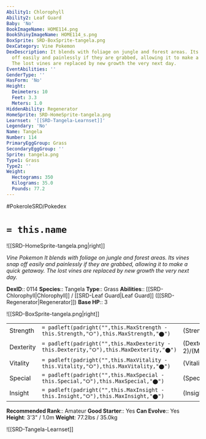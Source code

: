 ```yaml
---
Ability1: Chlorophyll
Ability2: Leaf Guard
Baby: 'No'
BookImageName: HOME114.png
BookShinyImageName: HOME114_s.png
BoxSprite: SRD-BoxSprite-tangela.png
DexCategory: Vine Pokemon
DexDescription: It blends with foliage on jungle and forest areas. Its vines snap
  off easily and painlessly if they are grabbed, allowing it to make a quick getaway.
  The lost vines are replaced by new growth the very next day.
EventAbilities: ''
GenderType: ''
HasForm: 'No'
Height:
  Deimeters: 10
  Feet: 3.3
  Meters: 1.0
HiddenAbility: Regenerator
HomeSprite: SRD-HomeSprite-tangela.png
Learnset: '[[SRD-Tangela-Learnset]]'
Legendary: 'No'
Name: Tangela
Number: 114
PrimaryEggGroup: Grass
SecondaryEggGroup: ''
Sprite: tangela.png
Type1: Grass
Type2: ''
Weight:
  Hectograms: 350
  Kilograms: 35.0
  Pounds: 77.2
---
```


#PokeroleSRD/Pokedex

# `= this.name`

![[SRD-HomeSprite-tangela.png|right]]

*Vine Pokemon*
*It blends with foliage on jungle and forest areas. Its vines snap off easily and painlessly if they are grabbed, allowing it to make a quick getaway. The lost vines are replaced by new growth the very next day.*

**DexID**:: 0114
**Species**:: Tangela
**Type**:: Grass
**Abilities**:: [[SRD-Chlorophyll|Chlorophyll]] / [[SRD-Leaf Guard|Leaf Guard]] ([[SRD-Regenerator|Regenerator]])
**Base HP**:: 3

![[SRD-BoxSprite-tangela.png|right]]

|           |                                                                                        |                                          |
| --------- | -------------------------------------------------------------------------------------- | ---------------------------------------- |
| Strength  | `= padleft(padright("",this.MaxStrength - this.Strength,"⭘"),this.MaxStrength,"⬤")`    | (Strength::2)/(MaxStrength::4)   |
| Dexterity | `= padleft(padright("",this.MaxDexterity - this.Dexterity,"⭘"),this.MaxDexterity,"⬤")` | (Dexterity:: 2)/(MaxDexterity::4) |
| Vitality  | `= padleft(padright("",this.MaxVitality - this.Vitality,"⭘"),this.MaxVitality,"⬤")`    | (Vitality::3)/(MaxVitality::6)   |
| Special   | `= padleft(padright("",this.MaxSpecial - this.Special,"⭘"),this.MaxSpecial,"⬤")`       | (Special::3)/(MaxSpecial::6)     |
| Insight   | `= padleft(padright("",this.MaxInsight - this.Insight,"⭘"),this.MaxInsight,"⬤")`       | (Insight::1)/(MaxInsight::3)     |

**Recommended Rank**:: Amateur
**Good Starter**:: Yes
**Can Evolve**:: Yes
**Height**: 3'3" / 1.0m
**Weight**: 77.2lbs / 35.0kg

![[SRD-Tangela-Learnset]]